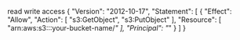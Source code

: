 read write access
{
"Version": "2012-10-17",
"Statement": [
{
"Effect": "Allow",
"Action": [
"s3:GetObject",
"s3:PutObject"
],
"Resource": [
"arn:aws:s3:::your-bucket-name/*"
],
"Principal": "*"
}
]
}
